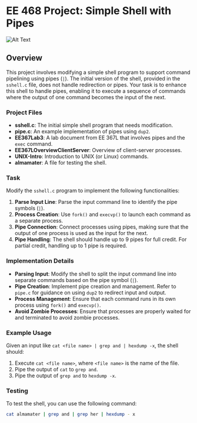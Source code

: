 # EE 468 Project: Simple Shell with Pipes
![Alt Text](https://ieeexplore.ieee.org/mediastore/IEEE/content/freeimages/90/5484926/5451126/5451126-photo-2-source-small.gif)
## Overview

This project involves modifying a simple shell program to support command pipelining using pipes (`|`). The initial version of the shell, provided in the `sshell.c` file, does not handle redirection or pipes. Your task is to enhance this shell to handle pipes, enabling it to execute a sequence of commands where the output of one command becomes the input of the next.

### Project Files

- **sshell.c**: The initial simple shell program that needs modification.
- **pipe.c**: An example implementation of pipes using `dup2`.
- **EE367Lab3**: A lab document from EE 367L that involves pipes and the `exec` command.
- **EE367LOverviewClientServer**: Overview of client-server processes.
- **UNIX-Intro**: Introduction to UNIX (or Linux) commands.
- **almamater**: A file for testing the shell.

### Task

Modify the `sshell.c` program to implement the following functionalities:

1. **Parse Input Line**: Parse the input command line to identify the pipe symbols (`|`).
2. **Process Creation**: Use `fork()` and `execvp()` to launch each command as a separate process.
3. **Pipe Connection**: Connect processes using pipes, making sure that the output of one process is used as the input for the next.
4. **Pipe Handling**: The shell should handle up to 9 pipes for full credit. For partial credit, handling up to 1 pipe is required.

### Implementation Details

- **Parsing Input**: Modify the shell to split the input command line into separate commands based on the pipe symbol (`|`).
- **Pipe Creation**: Implement pipe creation and management. Refer to `pipe.c` for guidance on using `dup2` to redirect input and output.
- **Process Management**: Ensure that each command runs in its own process using `fork()` and `execvp()`.
- **Avoid Zombie Processes**: Ensure that processes are properly waited for and terminated to avoid zombie processes.

### Example Usage

Given an input like `cat <file name> | grep and | hexdump -x`, the shell should:

1. Execute `cat <file name>`, where `<file name>` is the name of the file.
2. Pipe the output of `cat` to `grep and`.
3. Pipe the output of `grep and` to `hexdump -x`.

### Testing

To test the shell, you can use the following command:

```bash
cat almamater | grep and | grep her | hexdump - x
